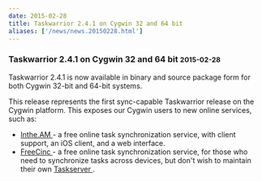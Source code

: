 ```yaml
---
date: 2015-02-28
title: Taskwarrior 2.4.1 on Cygwin 32 and 64 bit
aliases: ['/news/news.20150228.html']
---
```

<div class="col-md-8 main">
 <div class="row">
  <h3>
   Taskwarrior 2.4.1 on Cygwin 32 and 64 bit
   <small>
    2015-02-28
   </small>
  </h3>
  <p>
   Taskwarrior 2.4.1 is now available in binary and source package form
            for both Cygwin 32-bit and 64-bit systems.
  </p>
  <p>
   This release represents the first sync-capable Taskwarrior release
            on the Cygwin platform. This exposes our Cygwin users to new online
            services, such as:
   <ul>
    <li>
     <a href="https://inthe.am/">
      Inthe.AM
     </a>
     - a free online task
                synchronization service, with client support, an iOS client,
                and a web interface.
    </li>
    <li>
     <a href="https://freecinc.com/">
      FreeCinc
     </a>
     - a free online
                task synchronization service, for those who need to synchronize
                tasks across devices, but don't wish to maintain their own
     <a href="http://taskwarrior.org/docs/#taskd">
      Taskserver
     </a>
     .
    </li>
   </ul>
  </p>
  <br/>
  <br/>
 </div>
</div>

